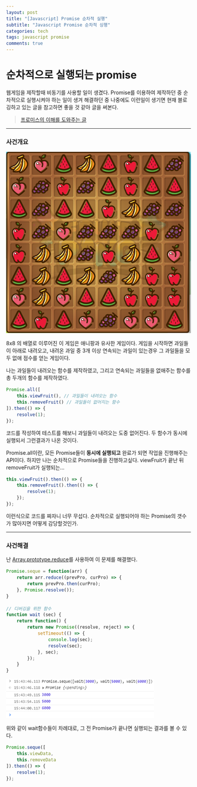 ```yaml
---
layout: post
title: "[Javascript] Promise 순차적 실행"
subtitle: "Javascript Promise 순차적 싱행"
categories: tech
tags: javascript promise
comments: true
---
```


순차적으로 실행되는 promise
===============

웹게임을 제작할때 비동기를 사용할 일이 생겼다.
Promise를 이용하여 제작하던 중 순차적으로 실행시켜야 하는 일이 생겨 해결하던 중
나중에도 이런일이 생기면 현재 블로깅하고 있는 글을 참고하면 좋을 것 같아 글을 써본다.

> [프로미스의 이해를 도와주는 글](https://programmingsummaries.tistory.com/325)


***

### 사건개요

![pang-1](/assets/img/posts/promise-pang/1.PNG)

8x8 의 배열로 이루어진 이 게임은 애니팡과 유사한 게임이다.
게임을 시작하면 과일들이 아래로 내려오고, 내려온 과일 중 3개 이상 연속되는 과일이 있는경우
그 과일들을 모두 없애 점수를 얻는 게임이다.

나는 과일들이 내려오는 함수를 제작하였고, 그리고 연속되는 과일들을 없애주는 함수를 총 두개의 함수를 제작하였다.

~~~javascript
Promise.all([
	this.viewFruit(), // 과일들이 내려오는 함수
	this.removeFruit() // 과일들이 없어지는 함수
]).then(() => {
	resolve(1);
});
~~~

코드를 작성하여 테스트를 해보니 과일들이 내려오는 도중 없어진다.
두 함수가 동시에 실행되서 그런결과가 나온 것이다.

Promise.all이란, 모든 Promise들이 **동시에 실행되고** 완료가 되면 작업을 진행해주는 API이다.
하지만 나는 순차적으로 Promise들을 진행하고싶다. viewFruit가 끝난 뒤 removeFruit가 실행되는...

~~~javascript
this.viewFruit().then(() => {
	this.removeFruit().then(() => {
		resolve(1);
	});
});
~~~

이런식으로 코드를 짜자니 너무 무섭다.
순차적으로 실행되어야 하는 Promise의 갯수가 많아지면 어떻게 감당할것인가.


*** 

### 사건해결

난 [Array.prototype.reduce](https://developer.mozilla.org/ko/docs/Web/JavaScript/Reference/Global_Objects/Array/Reduce)를 사용하여 이 문제를 해결했다.

~~~javascript
Promise.seque = function(arr) {
	return arr.reduce((prevPro, curPro) => {
		return prevPro.then(curPro);
	}, Promise.resolve());
}

// 디버깅을 위한 함수
function wait (sec) {
	return function() {
		return new Promise((resolve, reject) => {
			setTimeout(() => {
				console.log(sec);
				resolve(sec);
			}, sec);
		});
	}
}
~~~

![console](/assets/img/posts/promise-pang/seque.PNG)

위와 같이 wait함수들이 차례대로, 그 전 Promise가 끝나면 실행되는 결과를 볼 수 있다.


~~~javascript
Promise.seque([
	this.viewData,
	this.removeData
]).then(() => {
	resolve(1);
});
~~~